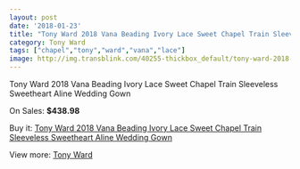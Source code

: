 ```yaml
---
layout: post
date: '2018-01-23'
title: "Tony Ward 2018 Vana Beading Ivory Lace Sweet Chapel Train Sleeveless Sweetheart Aline Wedding Gown"
category: Tony Ward
tags: ["chapel","tony","ward","vana","lace"]
image: http://img.transblink.com/40255-thickbox_default/tony-ward-2018-vana-beading-ivory-lace-sweet-chapel-train-sleeveless-sweetheart-aline-wedding-gown.jpg
---
```

Tony Ward 2018 Vana Beading Ivory Lace Sweet Chapel Train Sleeveless Sweetheart Aline Wedding Gown

On Sales: **$438.98**
<a href="https://www.transblink.com/en/tony-ward/12534-tony-ward-2018-vana-beading-ivory-lace-sweet-chapel-train-sleeveless-sweetheart-aline-wedding-gown.html"><amp-img layout="responsive" width="600" height="600" src="//img.transblink.com/40255-thickbox_default/tony-ward-2018-vana-beading-ivory-lace-sweet-chapel-train-sleeveless-sweetheart-aline-wedding-gown.jpg" alt="Tony Ward 2018 Vana Beading Ivory Lace Sweet Chapel Train Sleeveless Sweetheart Aline Wedding Gown 0" /></a>

Buy it: [Tony Ward 2018 Vana Beading Ivory Lace Sweet Chapel Train Sleeveless Sweetheart Aline Wedding Gown](https://www.transblink.com/en/tony-ward/12534-tony-ward-2018-vana-beading-ivory-lace-sweet-chapel-train-sleeveless-sweetheart-aline-wedding-gown.html "Tony Ward 2018 Vana Beading Ivory Lace Sweet Chapel Train Sleeveless Sweetheart Aline Wedding Gown")

View more: [Tony Ward](https://www.transblink.com/en/117-tony-ward "Tony Ward")